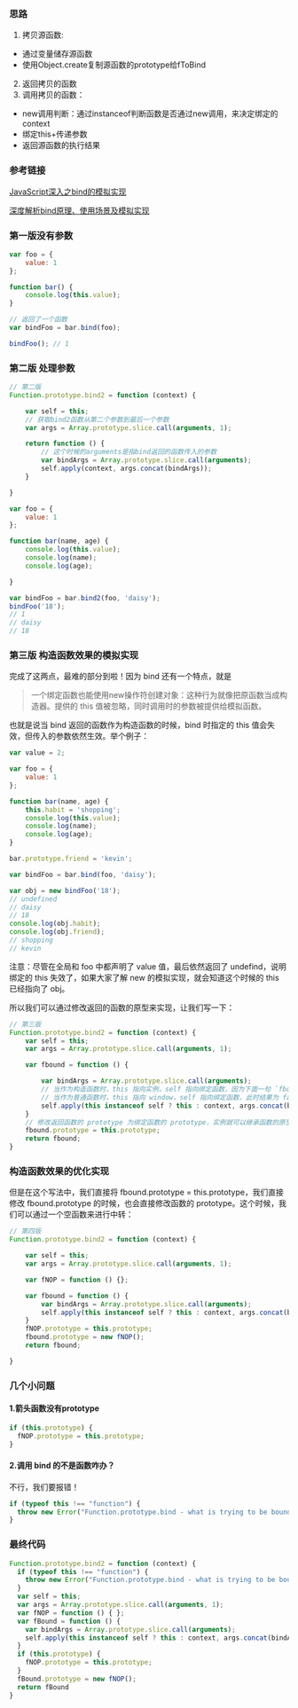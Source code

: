 ### 思路
1. 拷贝源函数:
  -  通过变量储存源函数
  - 使用Object.create复制源函数的prototype给fToBind
2. 返回拷贝的函数
3. 调用拷贝的函数：
  - new调用判断：通过instanceof判断函数是否通过new调用，来决定绑定的context
  - 绑定this+传递参数
  - 返回源函数的执行结果

### 参考链接
[JavaScript深入之bind的模拟实现](https://juejin.im/post/59093b1fa0bb9f006517b906)

[深度解析bind原理、使用场景及模拟实现](https://juejin.im/post/5c09e6f9e51d456c4c49f4c6#heading-11)


### 第一版没有参数
```js
var foo = {
    value: 1
};

function bar() {
    console.log(this.value);
}

// 返回了一个函数
var bindFoo = bar.bind(foo); 

bindFoo(); // 1

```


### 第二版 处理参数

```js
// 第二版
Function.prototype.bind2 = function (context) {

    var self = this;
    // 获取bind2函数从第二个参数到最后一个参数
    var args = Array.prototype.slice.call(arguments, 1);

    return function () {
        // 这个时候的arguments是指bind返回的函数传入的参数
        var bindArgs = Array.prototype.slice.call(arguments);
        self.apply(context, args.concat(bindArgs));
    }

}

var foo = {
    value: 1
};

function bar(name, age) {
    console.log(this.value);
    console.log(name);
    console.log(age);

}

var bindFoo = bar.bind2(foo, 'daisy');
bindFoo('18');
// 1
// daisy
// 18

```


### 第三版 构造函数效果的模拟实现
完成了这两点，最难的部分到啦！因为 bind 还有一个特点，就是
> 一个绑定函数也能使用new操作符创建对象：这种行为就像把原函数当成构造器。提供的 this 值被忽略，同时调用时的参数被提供给模拟函数。

也就是说当 bind 返回的函数作为构造函数的时候，bind 时指定的 this 值会失效，但传入的参数依然生效。举个例子：

```js
var value = 2;

var foo = {
    value: 1
};

function bar(name, age) {
    this.habit = 'shopping';
    console.log(this.value);
    console.log(name);
    console.log(age);
}

bar.prototype.friend = 'kevin';

var bindFoo = bar.bind(foo, 'daisy');

var obj = new bindFoo('18');
// undefined
// daisy
// 18
console.log(obj.habit);
console.log(obj.friend);
// shopping
// kevin
```
注意：尽管在全局和 foo 中都声明了 value 值，最后依然返回了 undefind，说明绑定的 this 失效了，如果大家了解 new 的模拟实现，就会知道这个时候的 this 已经指向了 obj。

所以我们可以通过修改返回的函数的原型来实现，让我们写一下：

```js
// 第三版
Function.prototype.bind2 = function (context) {
    var self = this;
    var args = Array.prototype.slice.call(arguments, 1);

    var fbound = function () {

        var bindArgs = Array.prototype.slice.call(arguments);
        // 当作为构造函数时，this 指向实例，self 指向绑定函数，因为下面一句 `fbound.prototype = this.prototype;`，已经修改了 fbound.prototype 为 绑定函数的 prototype，此时结果为 true，当结果为 true 的时候，this 指向实例。
        // 当作为普通函数时，this 指向 window，self 指向绑定函数，此时结果为 false，当结果为 false 的时候，this 指向绑定的 context。
        self.apply(this instanceof self ? this : context, args.concat(bindArgs));
    }
    // 修改返回函数的 prototype 为绑定函数的 prototype，实例就可以继承函数的原型中的值
    fbound.prototype = this.prototype;
    return fbound;
}
```


### 构造函数效果的优化实现

但是在这个写法中，我们直接将 fbound.prototype = this.prototype，我们直接修改 fbound.prototype 的时候，也会直接修改函数的 prototype。这个时候，我们可以通过一个空函数来进行中转：

```js
// 第四版
Function.prototype.bind2 = function (context) {

    var self = this;
    var args = Array.prototype.slice.call(arguments, 1);

    var fNOP = function () {};

    var fbound = function () {
        var bindArgs = Array.prototype.slice.call(arguments);
        self.apply(this instanceof self ? this : context, args.concat(bindArgs));
    }
    fNOP.prototype = this.prototype;
    fbound.prototype = new fNOP();
    return fbound;

}
```

### 几个小问题
#### 1.箭头函数没有prototype
```js
if (this.prototype) {
  fNOP.prototype = this.prototype;
}
```
#### 2.调用 bind 的不是函数咋办？
不行，我们要报错！
```js
if (typeof this !== "function") {
  throw new Error("Function.prototype.bind - what is trying to be bound is not callable");
}
```


### 最终代码

```js
Function.prototype.bind2 = function (context) {
  if (typeof this !== "function") {
    throw new Error("Function.prototype.bind - what is trying to be bound is not callable");
  }
  var self = this;
  var args = Array.prototype.slice.call(arguments, 1);
  var fNOP = function () { };
  var fBound = function () {
    var bindArgs = Array.prototype.slice.call(arguments);
    self.apply(this instanceof self ? this : context, args.concat(bindArgs))
  }
  if (this.prototype) {
    fNOP.prototype = this.prototype;
  }
  fBound.prototype = new fNOP();
  return fBound
}
```

